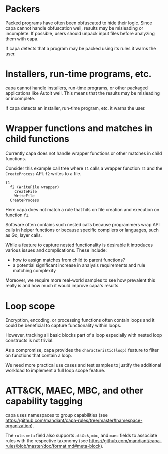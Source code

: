 # Packers
Packed programs have often been obfuscated to hide their logic. Since capa cannot handle obfuscation well, results may be misleading or incomplete. If possible, users should unpack input files before analyzing them with capa.

If capa detects that a program may be packed using its rules it warns the user.


# Installers, run-time programs, etc.
capa cannot handle installers, run-time programs, or other packaged applications like AutoIt well. This means that the results may be misleading or incomplete.

If capa detects an installer, run-time program, etc. it warns the user.


# Wrapper functions and matches in child functions
Currently capa does not handle wrapper functions or other matches in child functions.

Consider this example call tree where `f1` calls a wrapper function `f2` and the `CreateProcess` API. `f2` writes to a file.

```
f1
  f2 (WriteFile wrapper)
    CreateFile
    WriteFile
  CreateProcess
```

Here capa does not match a rule that hits on file creation and execution on function `f1`.  

Software often contains such nested calls because programmers wrap API calls in helper functions or because specific compilers or languages, such as Go, layer calls.

While a feature to capture nested functionality is desirable it introduces various issues and complications. These include:

- how to assign matches from child to parent functions?
- a potential significant increase in analysis requirements and rule matching complexity  

Moreover, we require more real-world samples to see how prevalent this really is and how much it would improve capa's results. 


# Loop scope
Encryption, encoding, or processing functions often contain loops and it could be beneficial to capture functionality within loops.

However, tracking all basic blocks part of a loop especially with nested loop constructs is not trivial.

As a compromise, capa provides the `characteristic(loop)` feature to filter on functions that contain a loop.

We need more practical use cases and test samples to justify the additional workload to implement a full loop scope feature.


# ATT&CK, MAEC, MBC, and other capability tagging
capa uses namespaces to group capabilities (see https://github.com/mandiant/capa-rules/tree/master#namespace-organization).

The `rule.meta` field also supports `att&ck`, `mbc`, and `maec` fields to associate rules with the respective taxonomy (see https://github.com/mandiant/capa-rules/blob/master/doc/format.md#meta-block).

